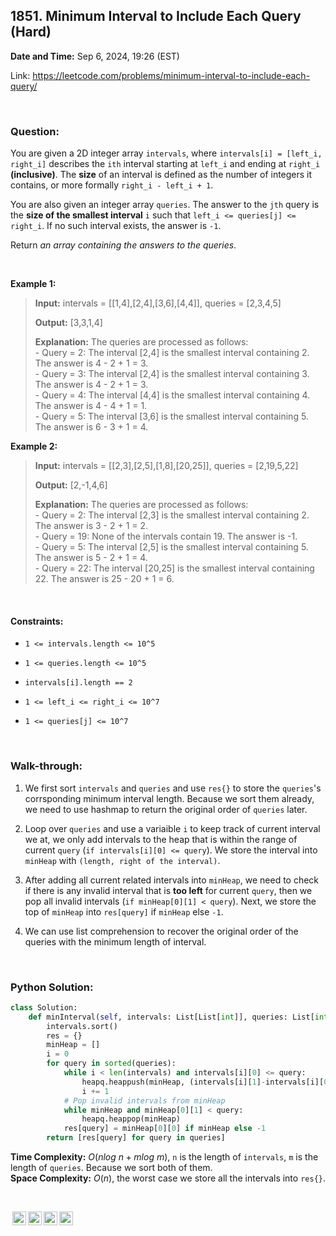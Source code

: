 ## 1851. Minimum Interval to Include Each Query (Hard)
**Date and Time:** Sep 6, 2024, 19:26 (EST)

Link: https://leetcode.com/problems/minimum-interval-to-include-each-query/

<br>

### Question:
You are given a 2D integer array `intervals`, where `intervals[i] = [left_i, right_i]` describes the `ith` interval starting at `left_i` and ending at `right_i` **(inclusive)**. The **size** of an interval is defined as the number of integers it contains, or more formally `right_i - left_i + 1`.

You are also given an integer array `queries`. The answer to the `jth` query is the **size of the smallest interval** `i` such that `left_i <= queries[j] <= right_i`. If no such interval exists, the answer is `-1`.

Return _an array containing the answers to the queries_.

<br>

**Example 1:**
> **Input:** intervals = [[1,4],[2,4],[3,6],[4,4]], queries = [2,3,4,5]
> 
> **Output:** [3,3,1,4]
>
> **Explanation:** The queries are processed as follows: <br>
> \- Query = 2: The interval [2,4] is the smallest interval containing 2. The answer is 4 - 2 + 1 = 3. <br>
> \- Query = 3: The interval [2,4] is the smallest interval containing 3. The answer is 4 - 2 + 1 = 3. <br>
> \- Query = 4: The interval [4,4] is the smallest interval containing 4. The answer is 4 - 4 + 1 = 1. <br>
> \- Query = 5: The interval [3,6] is the smallest interval containing 5. The answer is 6 - 3 + 1 = 4.

**Example 2:**
> **Input:** intervals = [[2,3],[2,5],[1,8],[20,25]], queries = [2,19,5,22]
> 
> **Output:** [2,-1,4,6]
>
> **Explanation:** The queries are processed as follows: <br>
> \- Query = 2: The interval [2,3] is the smallest interval containing 2. The answer is 3 - 2 + 1 = 2. <br>
> \- Query = 19: None of the intervals contain 19. The answer is -1. <br>
> \- Query = 5: The interval [2,5] is the smallest interval containing 5. The answer is 5 - 2 + 1 = 4. <br>
> \- Query = 22: The interval [20,25] is the smallest interval containing 22. The answer is 25 - 20 + 1 = 6.

<br>

#### Constraints:
* `1 <= intervals.length <= 10^5`

* `1 <= queries.length <= 10^5`

* `intervals[i].length == 2`

* `1 <= left_i <= right_i <= 10^7`

* `1 <= queries[j] <= 10^7`

<br>

### Walk-through: 
1. We first sort `intervals` and `queries` and use `res{}` to store the `queries`'s corrsponding minimum interval length. Because we sort them already, we need to use hashmap to return the original order of `queries` later.

2. Loop over `queries` and use a variaible `i` to keep track of current interval we at, we only add intervals to the heap that is within the range of current `query` (`if intervals[i][0] <= query`). We store the interval into `minHeap` with `(length, right of the interval)`.

3. After adding all current related intervals into `minHeap`, we need to check if there is any invalid interval that is **too left** for current `query`, then we pop all invalid intervals (`if minHeap[0][1] < query`). Next, we store the top of `minHeap` into `res[query]` if `minHeap` else `-1`.

4. We can use list comprehension to recover the original order of the queries with the minimum length of interval.

<br>

### Python Solution:
```python
class Solution:
    def minInterval(self, intervals: List[List[int]], queries: List[int]) -> List[int]:
        intervals.sort()
        res = {}
        minHeap = []
        i = 0
        for query in sorted(queries):
            while i < len(intervals) and intervals[i][0] <= query:
                heapq.heappush(minHeap, (intervals[i][1]-intervals[i][0]+1, intervals[i][1]))
                i += 1
            # Pop invalid intervals from minHeap
            while minHeap and minHeap[0][1] < query:
                heapq.heappop(minHeap)
            res[query] = minHeap[0][0] if minHeap else -1
        return [res[query] for query in queries]
```
**Time Complexity:** $O(nlog\ n + mlog\ m)$, `n` is the length of `intervals`, `m` is the length of `queries`. Because we sort both of them. <br>
**Space Complexity:** $O(n)$, the worst case we store all the intervals into `res{}`.

<br>

<img style="height:22px!important;margin-left:3px;vertical-align:text-bottom;" src="https://mirrors.creativecommons.org/presskit/icons/cc.svg?ref=chooser-v1" alt="CC BY-NC-SA" title="CC BY-NC-SA"><img style="height:22px!important;margin-left:3px;vertical-align:text-bottom;" src="https://mirrors.creativecommons.org/presskit/icons/by.svg?ref=chooser-v1" alt="BY: credit must be given to the creator" title="BY: credit must be given to the creator"><img style="height:22px!important;margin-left:3px;vertical-align:text-bottom;" src="https://mirrors.creativecommons.org/presskit/icons/nc.svg?ref=chooser-v1" alt="NC: Only noncommercial uses of the work are permitted" title="NC: Only noncommercial uses of the work are permitted"><img style="height:22px!important;margin-left:3px;vertical-align:text-bottom;" src="https://mirrors.creativecommons.org/presskit/icons/sa.svg?ref=chooser-v1" alt="SA: Adaptations must be shared under the same terms" title="SA: Adaptations must be shared under the same terms">